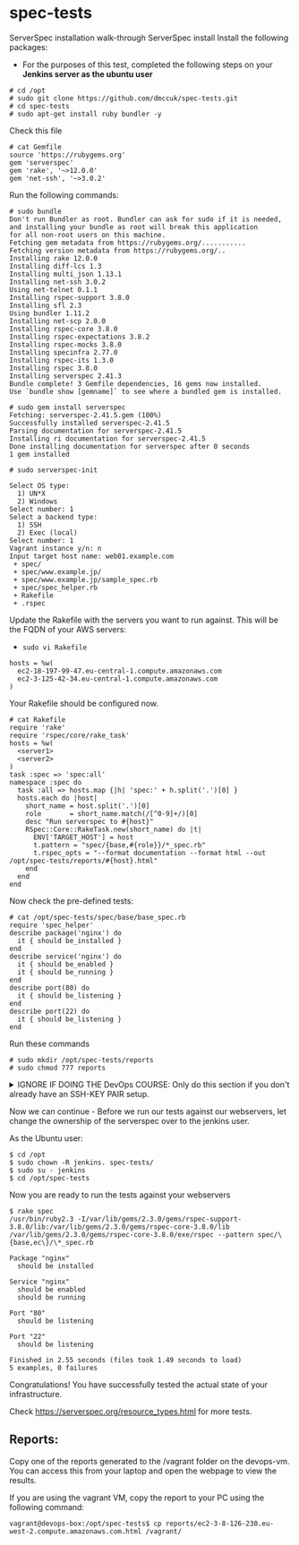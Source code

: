 # spec-tests
ServerSpec installation walk-through
ServerSpec install
Install the following packages:

  * For the purposes of this test, completed the following steps on your **Jenkins server as the ubuntu user**

````
# cd /opt
# sudo git clone https://github.com/dmccuk/spec-tests.git
# cd spec-tests
# sudo apt-get install ruby bundler -y
````

Check this file
````
# cat Gemfile 
source 'https://rubygems.org'
gem 'serverspec'
gem 'rake', '~>12.0.0'
gem 'net-ssh', '~>3.0.2'
````

Run the following commands:
````
# sudo bundle
Don't run Bundler as root. Bundler can ask for sudo if it is needed, and installing your bundle as root will break this application
for all non-root users on this machine.
Fetching gem metadata from https://rubygems.org/...........
Fetching version metadata from https://rubygems.org/..
Installing rake 12.0.0
Installing diff-lcs 1.3
Installing multi_json 1.13.1
Installing net-ssh 3.0.2
Using net-telnet 0.1.1
Installing rspec-support 3.8.0
Installing sfl 2.3
Using bundler 1.11.2
Installing net-scp 2.0.0
Installing rspec-core 3.8.0
Installing rspec-expectations 3.8.2
Installing rspec-mocks 3.8.0
Installing specinfra 2.77.0
Installing rspec-its 1.3.0
Installing rspec 3.8.0
Installing serverspec 2.41.3
Bundle complete! 3 Gemfile dependencies, 16 gems now installed.
Use `bundle show [gemname]` to see where a bundled gem is installed.

# sudo gem install serverspec
Fetching: serverspec-2.41.5.gem (100%)
Successfully installed serverspec-2.41.5
Parsing documentation for serverspec-2.41.5
Installing ri documentation for serverspec-2.41.5
Done installing documentation for serverspec after 0 seconds
1 gem installed

# sudo serverspec-init 

Select OS type:
  1) UN*X
  2) Windows
Select number: 1
Select a backend type:
  1) SSH
  2) Exec (local)
Select number: 1
Vagrant instance y/n: n
Input target host name: web01.example.com
 + spec/
 + spec/www.example.jp/
 + spec/www.example.jp/sample_spec.rb
 + spec/spec_helper.rb
 + Rakefile
 + .rspec

````

Update the Rakefile with the servers you want to run against. This will be the FQDN of your AWS servers:

  * ````sudo vi Rakefile````

````
hosts = %w(
  ec2-18-197-99-47.eu-central-1.compute.amazonaws.com
  ec2-3-125-42-34.eu-central-1.compute.amazonaws.com
)
````

Your Rakefile should be configured now.

````
# cat Rakefile 
require 'rake'
require 'rspec/core/rake_task'
hosts = %w(
  <server1>
  <server2>
)
task :spec => 'spec:all'
namespace :spec do
  task :all => hosts.map {|h| 'spec:' + h.split('.')[0] }
  hosts.each do |host|
    short_name = host.split('.')[0]
    role       = short_name.match(/[^0-9]+/)[0]
    desc "Run serverspec to #{host}"
    RSpec::Core::RakeTask.new(short_name) do |t|
      ENV['TARGET_HOST'] = host
      t.pattern = "spec/{base,#{role}}/*_spec.rb"
      t.rspec_opts = "--format documentation --format html --out /opt/spec-tests/reports/#{host}.html"
    end
  end
end
````

Now check the pre-defined tests:
````
# cat /opt/spec-tests/spec/base/base_spec.rb 
require 'spec_helper'
describe package('nginx') do
  it { should be_installed }
end
describe service('nginx') do
  it { should be_enabled }
  it { should be_running }
end
describe port(80) do
  it { should be_listening }
end
describe port(22) do
  it { should be_listening }
end
````

Run these commands
````
# sudo mkdir /opt/spec-tests/reports 
# sudo chmod 777 reports
````

<details>
 <summary>IGNORE IF DOING THE DevOps COURSE: Only do this section if you don't already have an SSH-KEY PAIR setup.</summary>
  <p>
    
Setup a private/public key pair:
````
# cd /home/vagrant 
````
Just keep hitting enter until it finishes for the command below:
````
# ssh-keygen
Generating public/private rsa key pair.
Enter file in which to save the key (/home/vagrant/.ssh/id_rsa):
Enter passphrase (empty for no passphrase):
Enter same passphrase again:
Your identification has been saved in /home/vagrant/.ssh/id_rsa.
Your public key has been saved in /home/vagrant/.ssh/id_rsa.pub.
The key fingerprint is:
fe:2a:77:61:21:dc:fd:8e:5e:6b:88:5b:2f:07:70:d8 vagrant@puppet
The key's randomart image is:
+--[ RSA 2048]----+
|                 |
|                 |
|       . . +     |
|        o = E    |
|        S. + .   |
|       .  o . .  |
|        .. o.=.  |
|      . ..o.+o+. |
|       o.ooo.+o  |
+-----------------+
# cat .ssh/id_rsa.pub 
...Copy...your...public...key..output...
````
Now login to web01. You probably already have it open:
````
vagrant@web01:~$ vi .ssh/authorized_keys 

 * Press SHIFT+G 
 * then - o 
Now cut and paste your Key from the puppet master in here.
 * Press - Esc 
 * Then - SHIFT+: 
 * Now press - wq!  ENTER
````
Test your key works.

Back on the puppet master run the following command:
````
# cd 
#  ssh <server> uptime 
(the first time you will get a message prompt - Answer Yes)
 06:55:36 up 1 day, 14:01,  0 users,  load average: 0.00, 0.04, 0.07
````
If you get this we can move on to running the tests:

</p></details>


Now we can continue - Before we run our tests against our webservers, let change the ownership of the serverspec over to the jenkins user. 

As the Ubuntu user:
````
$ cd /opt
$ sudo chown -R jenkins. spec-tests/
$ sudo su - jenkins
$ cd /opt/spec-tests
````

Now you are ready to run the tests against your webservers
````
$ rake spec
/usr/bin/ruby2.3 -I/var/lib/gems/2.3.0/gems/rspec-support-3.8.0/lib:/var/lib/gems/2.3.0/gems/rspec-core-3.8.0/lib /var/lib/gems/2.3.0/gems/rspec-core-3.8.0/exe/rspec --pattern spec/\{base,ec\}/\*_spec.rb

Package "nginx"
  should be installed

Service "nginx"
  should be enabled
  should be running

Port "80"
  should be listening

Port "22"
  should be listening

Finished in 2.55 seconds (files took 1.49 seconds to load)
5 examples, 0 failures
````

Congratulations! You have successfully tested the actual state of your infrastructure.

Check https://serverspec.org/resource_types.html for more tests.

## Reports:

Copy one of the reports generated to the /vagrant folder on the devops-vm. You can access this from your laptop and open the webpage to view the results.

If you are using the vagrant VM, copy the report to your PC using the following command:
````
vagrant@devops-box:/opt/spec-tests$ cp reports/ec2-3-8-126-230.eu-west-2.compute.amazonaws.com.html /vagrant/
````


